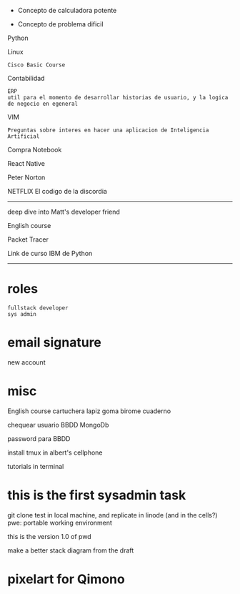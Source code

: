 * Concepto de calculadora potente

* Concepto de problema dificil


Python 

Linux

    Cisco Basic Course

Contabilidad

    ERP
    util para el momento de desarrollar historias de usuario, y la logica de negocio en egeneral

VIM

    Preguntas sobre interes en hacer una aplicacion de Inteligencia Artificial


Compra Notebook

React Native

Peter Norton

NETFLIX El codigo de la discordia

-----------

deep dive into Matt's developer friend

English course

Packet Tracer


Link de curso IBM de Python

------------
# roles
    fullstack developer
    sys admin

# email signature
new account

# misc
English course
cartuchera
lapiz 
goma
birome
cuaderno

chequear usuario BBDD MongoDb

password para BBDD

install tmux in albert's cellphone

tutorials in terminal

# this is the first sysadmin task

git clone test in local machine, and replicate in linode (and in the cells?) pwe: portable working environment

this is the version 1.0 of pwd

make a better stack diagram from the draft

# pixelart for Qimono 
